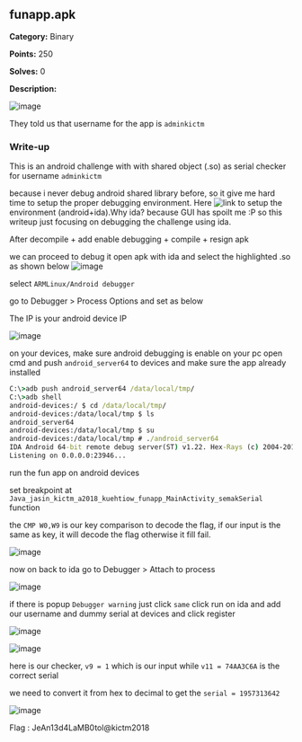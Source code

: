## funapp.apk

**Category:** Binary

**Points:** 250

**Solves:** 0

**Description:**

![image](img/funapp.PNG)

They told us that username for the app is `adminkictm`
### Write-up

This is an android challenge with with shared object (.so) as serial checker for username `adminkictm`

because i never debug android shared library before, so it give me hard time to setup the proper debugging environment. Here ![link](https://najashark.net) to setup the environment (android+ida).Why ida? because GUI has spoilt me :P so this writeup just focusing on debugging the challenge using ida.

After decompile + add enable debugging + compile + resign apk

we can proceed to debug it
open apk with ida and select the highlighted .so as shown below
![image](img/1.png)

select `ARMLinux/Android debugger`

go to Debugger > Process Options and set as below

The IP is your android device IP

![image](img/2.png)

on your devices, make sure android debugging is enable
on your pc open cmd and push `android_server64` to devices and make sure the app already installed

```cmd
C:\>adb push android_server64 /data/local/tmp/
C:\>adb shell
android-devices:/ $ cd /data/local/tmp/
android-devices:/data/local/tmp $ ls
android_server64
android-devices:/data/local/tmp $ su
android-devices:/data/local/tmp # ./android_server64
IDA Android 64-bit remote debug server(ST) v1.22. Hex-Rays (c) 2004-2017
Listening on 0.0.0.0:23946...
```

run the fun app on android devices

set breakpoint at `Java_jasin_kictm_a2018_kuehtiow_funapp_MainActivity_semakSerial` function

the `CMP W0,W9` is our key comparison to decode the flag, if our input is the same as key, it will decode the flag otherwise it fill fail.

![image](img/4.png)

now on back to ida go to Debugger > Attach to process

![image](img/3.png)

if there is popup `Debugger warning` just click `same`
click run on ida and add our username and dummy serial at devices and click register

![image](img/6.png)

![image](img/5.png)

here is our checker, `v9 = 1` which is our input while `v11 = 74AA3C6A` is the correct serial

we need to convert it from hex to decimal to get the `serial = 1957313642`

![image](img/7.png)

Flag : JeAn13d4LaMB0tol@kictm2018